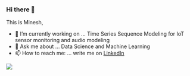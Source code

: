 ### Hi there 👋
This is Minesh, 

- 🔭 I’m currently working on ... Time Series Sequence Modeling for IoT sensor monitoring and audio modeling
- 💬 Ask me about ... Data Science and Machine Learning 
- 📫 How to reach me: ... write me on [LinkedIn](https://LinkedIn.com/in/mineshjethva) 
<!--
**minesh1291/Minesh1291** is a ✨ _special_ ✨ repository because its `README.md` (this file) appears on your GitHub profile.

Here are some ideas to get you started:

- 🔭 I’m currently working on ...
- 🌱 I’m currently learning ...
- 👯 I’m looking to collaborate on ...
- 🤔 I’m looking for help with ...
- 💬 Ask me about ...
- 📫 How to reach me: ...
- 😄 Pronouns: ...
- ⚡ Fun fact: ...
-->
![](https://github-readme-stats.vercel.app/api?username=minesh1291&show_icons=true&theme=dark) 
